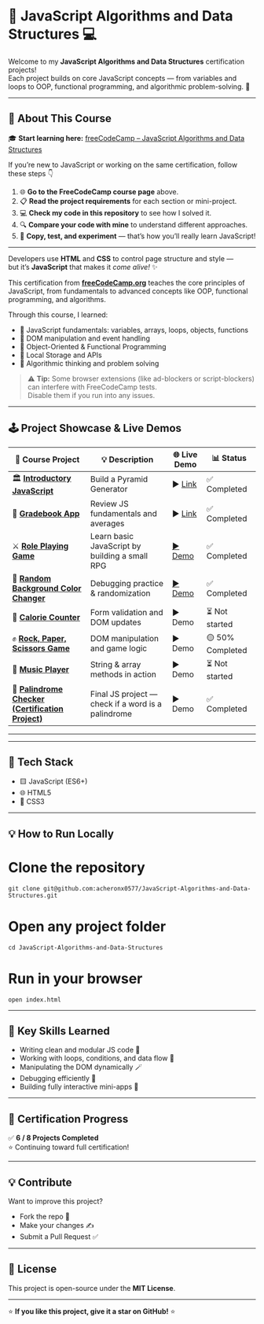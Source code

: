 # 🧠 JavaScript Algorithms and Data Structures 💻

Welcome to my **JavaScript Algorithms and Data Structures** certification projects!  
Each project builds on core JavaScript concepts — from variables and loops to OOP, functional programming, and algorithmic problem-solving. 🚀

---

## 🧩 About This Course

🎓 **Start learning here:** [freeCodeCamp – JavaScript Algorithms and Data Structures](https://www.freecodecamp.org/learn/javascript-algorithms-and-data-structures-v8)

If you’re new to JavaScript or working on the same certification, follow these steps 👇  

1. 🌐 **Go to the FreeCodeCamp course page** above.  
2. 📋 **Read the project requirements** for each section or mini-project.  
3. 💻 **Check my code in this repository** to see how I solved it.  
4. 🔍 **Compare your code with mine** to understand different approaches.  
5. 🧠 **Copy, test, and experiment** — that’s how you’ll really learn JavaScript!  

---

Developers use **HTML** and **CSS** to control page structure and style —  
but it’s **JavaScript** that makes it *come alive!* ✨  

This certification from **[freeCodeCamp.org](https://www.freecodecamp.org/)** teaches the core principles of JavaScript, from fundamentals to advanced concepts like OOP, functional programming, and algorithms.  

Through this course, I learned:
- 🧮 JavaScript fundamentals: variables, arrays, loops, objects, functions  
- 🧱 DOM manipulation and event handling  
- 🧭 Object-Oriented & Functional Programming  
- 💾 Local Storage and APIs  
- 🧠 Algorithmic thinking and problem solving  

> ⚠️ **Tip:** Some browser extensions (like ad-blockers or script-blockers) can interfere with FreeCodeCamp tests.  
> Disable them if you run into any issues.

---

## 🕹️ Project Showcase & Live Demos

| 🧱 Course Project | 💡 Description | 🌐 Live Demo | 📊 Status |
|------------------|----------------|---------------|------------|
| 🏛️ [**Introductory JavaScript**](https://github.com/acheronx0577/JavaScript-Algorithms-and-Data-Structures/tree/main/Building%20a%20Pyramid%20Generator.js) | Build a Pyramid Generator | ▶️ [Link](https://github.com/acheronx0577/JavaScript-Algorithms-and-Data-Structures/tree/main/Building%20a%20Pyramid%20Generator.js) | ✅ Completed |
| 🧮 [**Gradebook App**](https://github.com/acheronx0577/JavaScript-Algorithms-and-Data-Structures/tree/main/Building%20a%20Gradebook%20App.js) | Review JS fundamentals and averages | ▶️ [Link](https://github.com/acheronx0577/JavaScript-Algorithms-and-Data-Structures/tree/main/Building%20a%20Gradebook%20App.js) | ✅ Completed |
| ⚔️ [**Role Playing Game**](https://github.com/acheronx0577/JavaScript-Role-Play-Game) | Learn basic JavaScript by building a small RPG | [▶️ Demo](https://acheronx0577.github.io/JavaScript-Role-Play-Game) | ✅ Completed |
| 🎨 [**Random Background Color Changer**](https://github.com/acheronx0577/JavaScript-Random-Background-Color-Changer) | Debugging practice & randomization | [▶️ Demo](https://acheronx0577.github.io/JavaScript-Random-Background-Color-Changer) | ✅ Completed |
| 🍎 [**Calorie Counter**](https://github.com/acheronx0577/JavaScript-Calorie-Counter) | Form validation and DOM updates | ▶️ Demo | ⏳ Not started |
| ✊ [**Rock, Paper, Scissors Game**](https://github.com/acheronx0577/JavaScript-Rock-Paper-Scissors) | DOM manipulation and game logic | ▶️ Demo | 🟡 50% Completed |
| 🎵 [**Music Player**](https://github.com/acheronx0577/JavaScript-Music-Player) | String & array methods in action | ▶️ Demo | ⏳ Not started |
| 🔁 [**Palindrome Checker (Certification Project)**](https://github.com/acheronx0577/JavaScript-Palindrome-Checker) | Final JS project — check if a word is a palindrome | ▶️ Demo | ✅ Completed |

---


---

## 🧰 Tech Stack

- 🟨 JavaScript (ES6+)
- 🌐 HTML5
- 🎨 CSS3  

---

## 💡 How to Run Locally

# Clone the repository
```
git clone git@github.com:acheronx0577/JavaScript-Algorithms-and-Data-Structures.git
```
# Open any project folder
```
cd JavaScript-Algorithms-and-Data-Structures
```
# Run in your browser
```
open index.html
```

---

## 🧠 Key Skills Learned

- Writing clean and modular JS code 🧩  
- Working with loops, conditions, and data flow 🔁  
- Manipulating the DOM dynamically 🪄  
- Debugging efficiently 🧹  
- Building fully interactive mini-apps 💪  

---

## 🏁 Certification Progress

✅ **6 / 8 Projects Completed**  
⭐ Continuing toward full certification!

---

## 💡 Contribute

Want to improve this project?  
- Fork the repo 🍴  
- Make your changes ✍️  
- Submit a Pull Request ✅  

---

## 📜 License

This project is open-source under the **MIT License**.

---
⭐ **If you like this project, give it a star on GitHub!** ⭐
